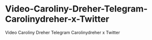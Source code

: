 # Video-Caroliny-Dreher-Telegram-Carolinydreher-x-Twitter
Video Caroliny Dreher Telegram Carolinydreher x Twitter
